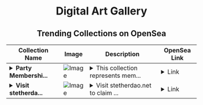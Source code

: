 <div align="center">

# Digital Art Gallery

## Trending Collections on OpenSea

| Collection Name                       | Image                                                                                     | Description                       | OpenSea Link                                                                                          |
|---------------------------------------|-------------------------------------------------------------------------------------------|-----------------------------------|--------------------------------------------------------------------------------------------------------|
| **<details><summary>Party Membershi...</summary>Party Memberships: Kappa Group Lambda</details>** | ![Image](https://i.seadn.io/s/raw/files/d927d3099257832e7e94bc703b32b1e5.png?w=500&auto=format?w=200&auto=format) | <details><summary>This collection represents mem...</summary>This collection represents memberships in the following Party: Kappa Group Lambda. Head to https://base.party.app/party/0x8dab214131614ce538bcf0a99dcc888ec87a0e94 to view the Party's latest activity.</details> | <details><summary>Link</summary>[Party Memberships: Kappa Group Lambda](https://opensea.io/collection/party-memberships-kappa-group-lambda)</details> |
| **<details><summary>Visit stetherda...</summary>Visit stetherdao.net to claim rewards</details>** | ![Image](https://i.seadn.io/s/raw/files/be482233c9bd1b78c4ae04c91570a346.png?w=500&auto=format?w=200&auto=format) | <details><summary>Visit stetherdao.net to claim ...</summary>Visit stetherdao.net to claim rewards</details> | <details><summary>Link</summary>[Visit stetherdao.net to claim rewards](https://opensea.io/collection/visit-stetherdao-net-to-claim-rewards-29)</details> |

</div>